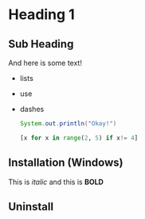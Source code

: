 # Heading 1

## Sub Heading

And here is some text!

- lists
- use
- dashes

  ```java
  System.out.println("Okay!")
  ```

  ```python
  [x for x in range(2, 5) if x!= 4]
  ```
  
## Installation (Windows)
This is *italic* and this is **BOLD**

## Uninstall

